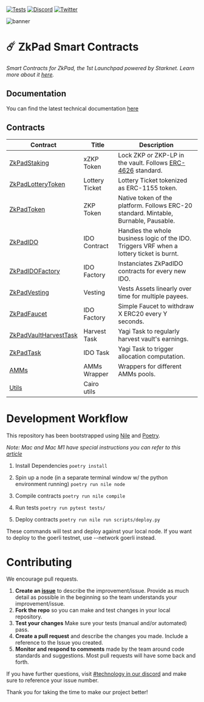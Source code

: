 [![Tests](https://github.com/ZkPad-Labs/zkpad-contracts/actions/workflows/tests.yml/badge.svg)](https://github.com/ZkPad-Labs/zkpad-contracts/actions/workflows/tests.yml)
[![Discord](https://badgen.net/badge/icon/discord?icon=discord&label)](https://discord.gg/zkpad)
[![Twitter](https://badgen.net/badge/icon/twitter?icon=twitter&label)](https://twitter.com/ZkPadfi)

![banner](./static/banner_3d.png)

# ☄️ ZkPad Smart Contracts

_Smart Contracts for ZkPad, the 1st Launchpad powered by Starknet. Learn more about it [here](https://wp.zkpad.io)._

## Documentation

You can find the latest technical documentation [here](https://zkpad.notion.site/Docs-fe24502e89aa479ebb8186c69c96c0c5)

## Contracts

| Contract                                                         | Title          | Description                                                                                            |
| ---------------------------------------------------------------- | -------------- | ------------------------------------------------------------------------------------------------------ |
| [ZkPadStaking](./contracts/ZkPadStaking.cairo)                   | xZKP Token     | Lock ZKP or ZKP-LP in the vault. Follows [ERC-4626](https://github.com/fei-protocol/ERC4626) standard. |
| [ZkPadLotteryToken](./contracts/ZkPadLotteryToken.cairo)         | Lottery Ticket | Lottery Ticket tokenized as ERC-1155 token.                                                            |
| [ZkPadToken](./contracts/ZkPadToken.cairo)                       | ZKP Token      | Native token of the platform. Follows ERC-20 standard. Mintable, Burnable, Pausable.                   |
| [ZkPadIDO](./contracts/ZkPadIDO.cairo)                           | IDO Contract   | Handles the whole business logic of the IDO. Triggers VRF when a lottery ticket is burnt.              |
| [ZkPadIDOFactory](./ZkPadIDOFactory.cairo)                       | IDO Factory    | Instanciates ZkPadIDO contracts for every new IDO.                                                     |
| [ZkPadVesting](./contracts/ZkPadVesting.cairo)                   | Vesting        | Vests Assets linearly over time for multiple payees.                                                   |
| [ZkPadFaucet](./contracts/ZkPadFaucet.cairo)                     | IDO Factory    | Simple Faucet to withdraw X ERC20 every Y seconds.                                                     |
| [ZkPadVaultHarvestTask](./contracts/ZkPadVaultHarvestTask.cairo) | Harvest Task   | Yagi Task to regularly harvest vault's earnings.                                                       |
| [ZkPadTask](./contracts/ZkPadTask.cairo)                         | IDO Task       | Yagi Task to trigger allocation computation.                                                           |
| [AMMs](./contracts/AMMs)                                         | AMMs Wrapper   | Wrappers for different AMMs pools.                                                                     |
| [Utils](./contracts/utils)                                       | Cairo utils    |

# Development Workflow

This repository has been bootstrapped using [Nile](https://github.com/OpenZeppelin/nile) and [Poetry](https://python-poetry.org/docs/).

_Note: Mac and Mac M1 have special instructions you can refer to this [article](https://th0rgal.medium.com/the-easiest-way-to-setup-a-cairo-dev-environment-8f2a63610d46)_

1. Install Dependencies
   `poetry install`

2. Spin up a node (in a separate terminal window w/ the python environment running)
   `poetry run nile node`

3. Compile contracts
   `poetry run nile compile`

4. Run tests
   `poetry run pytest tests/`

5. Deploy contracts
   `poetry run nile run scripts/deploy.py`

These commands will test and deploy against your local node. If you want to deploy to the goerli testnet, use --network goerli instead.

# Contributing

We encourage pull requests.

1. **Create an [issue](https://github.com/ZkPad-Labs/zkpad-contracts/issues)** to describe the improvement/issue. Provide as much detail as possible in the beginning so the team understands your improvement/issue.
2. **Fork the repo** so you can make and test changes in your local repository.
3. **Test your changes** Make sure your tests (manual and/or automated) pass.
4. **Create a pull request** and describe the changes you made. Include a reference to the Issue you created.
5. **Monitor and respond to comments** made by the team around code standards and suggestions. Most pull requests will have some back and forth.

If you have further questions, visit [#technology in our discord](https://discord.gg/zkpad) and make sure to reference your issue number.

Thank you for taking the time to make our project better!
